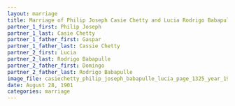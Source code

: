 ```yaml
---
layout: marriage
title: Marriage of Philip Joseph Casie Chetty and Lucia Rodrigo Babapulle
partner_1_first: Philip Joseph
partner_1_last: Casie Chetty
partner_1_father_first: Gaspar
partner_1_father_last: Cassie Chetty
partner_2_first: Lucia
partner_2_last: Rodrigo Babapulle
partner_2_father_first: Domingo
partner_2_father_last: Rodrigo Babapulle
image_file: casiechetty_philip_joseph_babapulle_lucia_page_1325_year_1901
date: August 28, 1901
categories: marriage
---
```


